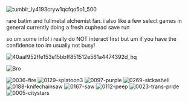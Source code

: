 ![tumblr_ly4193cryw1qcfqo5o1_500](https://github.com/user-attachments/assets/5298f3e2-3e7e-4243-ba97-7517f7688249)

 rare batim and fullmetal alchemist fan. i also like a few select games in general currently doing a fresh cuphead save run

so um some info! i really do NOT interact first but um if you have the confidence too im usually not busy! 

![40aaf952ffe153e15bbff851512e561a4474392d_hq](https://github.com/user-attachments/assets/53ad2aca-f368-4438-8545-ad4c6adfdebd)

![Bro](https://github.com/user-attachments/assets/9855386e-d356-4e80-9b9e-904f6f472a81)

![0036-fire](https://github.com/user-attachments/assets/11ea711f-7e08-4033-b464-4c07b3e0bed0)
![0129-splatoon3](https://github.com/user-attachments/assets/30f95f65-ad2e-4b46-ba0b-39e496dd64fd)
![0097-purple](https://github.com/user-attachments/assets/9d1c975c-f12e-4b7e-89a9-853c8dcde837)
![0269-sickashell](https://github.com/user-attachments/assets/d4fd1f32-2525-4fae-bf8e-7fdcd3e98f6f)
![0188-knifechainsaw](https://github.com/user-attachments/assets/f70cdbe9-0fde-45a9-8f19-04e07430b214)
![0167-saw](https://github.com/user-attachments/assets/f5d911f6-bda7-49b7-9303-0a92e2c7bdd1)
![0112-peep](https://github.com/user-attachments/assets/3c2c6039-3025-414a-8311-875cac0f9320)
![0023-trans-pride](https://github.com/user-attachments/assets/4865930e-d852-4e85-a6ef-f50271a4d93f)
![0005-citystars](https://github.com/user-attachments/assets/fc5d50c0-33f0-4b81-834e-643f9bddf0f5)
⠀⠀ 
⠀⠀⠀⠀

